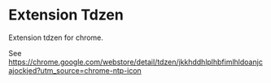 Extension Tdzen
==============

Extension tdzen for chrome.

See https://chrome.google.com/webstore/detail/tdzen/jkkhddhlplhbfimlhldoanjcajockjed?utm_source=chrome-ntp-icon
